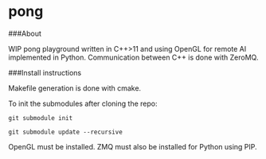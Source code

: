 # pong

###About

WIP pong playground written in C++>11 and using OpenGL for remote AI implemented in Python. Communication between C++ is done with ZeroMQ.


###Install instructions

Makefile generation is done with cmake.

To init the submodules after cloning the repo:

```git submodule init```

```git submodule update --recursive```


OpenGL must be installed. ZMQ must also be installed for Python using PIP. 

